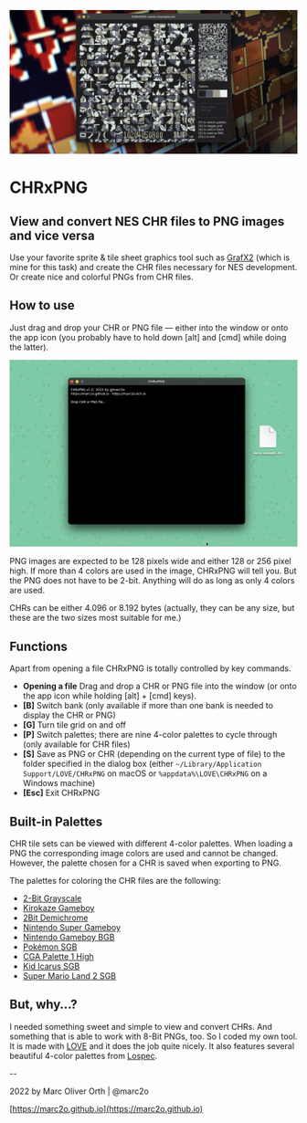 ![screenshot](CHRxPNG-screenshot.png)

# CHRxPNG

## View and convert NES CHR files to PNG images and vice versa

Use your favorite sprite & tile sheet graphics tool such as  [GrafX2](https://pulkomandy.tk/projects/GrafX2) (which is mine for this task) and create the CHR files necessary for NES development. Or create nice and colorful PNGs from CHR files.

## How to use

Just drag and drop your CHR or PNG file — either into the window or onto the app icon (you probably have to hold down [alt] and [cmd] while doing the latter).

![_Drag, drop and save._](CHRxPNG-how-to.gif)

PNG images are expected to be 128 pixels wide and either 128 or 256 pixel high. If more than 4 colors are used in the image, CHRxPNG will tell you. But the PNG does not have to be 2-bit. Anything will do as long as only 4 colors are used.

CHRs can be either 4.096 or 8.192 bytes (actually, they can be any size, but these are the two sizes most suitable for me.)

## Functions

Apart from opening a file CHRxPNG is totally controlled by key commands.

- **Opening a file** Drag and drop a CHR or PNG file into the window (or onto the app icon while holding [alt] + [cmd] keys).
- **[B]** Switch bank (only available if more than one bank is needed to display the CHR or PNG)
- **[G]** Turn tile grid on and off
- **[P]** Switch palettes; there are nine 4-color palettes to cycle through (only available for CHR files)
- **[S]** Save as PNG or CHR (depending on the current type of file) to the folder specified in the dialog box (either `~/Library/Application Support/LOVE/CHRxPNG` on macOS or `%appdata%\LOVE\CHRxPNG` on a Windows machine)
- **[Esc]** Exit CHRxPNG

## Built-in Palettes

CHR tile sets can be viewed with different 4-color palettes. When loading a PNG the corresponding image colors are used and cannot be changed. However, the palette chosen for a CHR is saved when exporting to PNG.

The palettes for coloring the CHR files are the following:

- [2-Bit Grayscale](https://lospec.com/palette-list/2-bit-grayscale)
- [Kirokaze Gameboy](https://lospec.com/palette-list/kirokaze-gameboy)
- [2Bit Demichrome](https://lospec.com/palette-list/2bit-demichrome)
- [Nintendo Super Gameboy](https://lospec.com/palette-list/nintendo-super-gameboy)
- [Nintendo Gameboy BGB](https://lospec.com/palette-list/nintendo-gameboy-bgb)
- [Pokémon SGB](https://lospec.com/palette-list/pokemon-sgb)
- [CGA Palette 1 High](https://lospec.com/palette-list/cga-palette-1-high)
- [Kid Icarus SGB](https://lospec.com/palette-list/kid-icarus-sgb)
- [Super Mario Land 2 SGB](https://lospec.com/palette-list/super-mario-land-2-sgb)

## But, why…?

I needed something sweet and simple to view and convert CHRs. And something that is able to work with 8-Bit PNGs, too. So I coded my own tool. It is made with [LOVE](https://love2d.org) and it does the job quite nicely. It also features several beautiful 4-color palettes from [Lospec](https://lospec.com).

--

2022 by Marc Oliver Orth | @marc2o

[https://marc2o.github.io](https://marc2o.github.io)